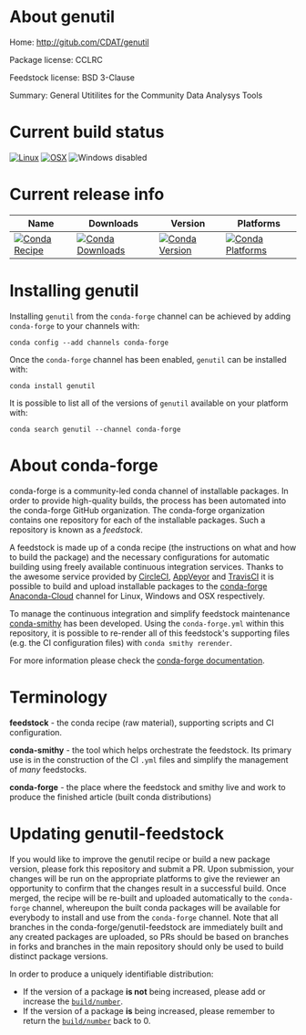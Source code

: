 About genutil
=============

Home: http://gitub.com/CDAT/genutil

Package license: CCLRC

Feedstock license: BSD 3-Clause

Summary: General Utitilites for the Community Data Analysys Tools



Current build status
====================

[![Linux](https://img.shields.io/circleci/project/github/conda-forge/genutil-feedstock/master.svg?label=Linux)](https://circleci.com/gh/conda-forge/genutil-feedstock)
[![OSX](https://img.shields.io/travis/conda-forge/genutil-feedstock/master.svg?label=macOS)](https://travis-ci.org/conda-forge/genutil-feedstock)
![Windows disabled](https://img.shields.io/badge/Windows-disabled-lightgrey.svg)

Current release info
====================

| Name | Downloads | Version | Platforms |
| --- | --- | --- | --- |
| [![Conda Recipe](https://img.shields.io/badge/recipe-genutil-green.svg)](https://anaconda.org/conda-forge/genutil) | [![Conda Downloads](https://img.shields.io/conda/dn/conda-forge/genutil.svg)](https://anaconda.org/conda-forge/genutil) | [![Conda Version](https://img.shields.io/conda/vn/conda-forge/genutil.svg)](https://anaconda.org/conda-forge/genutil) | [![Conda Platforms](https://img.shields.io/conda/pn/conda-forge/genutil.svg)](https://anaconda.org/conda-forge/genutil) |

Installing genutil
==================

Installing `genutil` from the `conda-forge` channel can be achieved by adding `conda-forge` to your channels with:

```
conda config --add channels conda-forge
```

Once the `conda-forge` channel has been enabled, `genutil` can be installed with:

```
conda install genutil
```

It is possible to list all of the versions of `genutil` available on your platform with:

```
conda search genutil --channel conda-forge
```


About conda-forge
=================

conda-forge is a community-led conda channel of installable packages.
In order to provide high-quality builds, the process has been automated into the
conda-forge GitHub organization. The conda-forge organization contains one repository
for each of the installable packages. Such a repository is known as a *feedstock*.

A feedstock is made up of a conda recipe (the instructions on what and how to build
the package) and the necessary configurations for automatic building using freely
available continuous integration services. Thanks to the awesome service provided by
[CircleCI](https://circleci.com/), [AppVeyor](http://www.appveyor.com/)
and [TravisCI](https://travis-ci.org/) it is possible to build and upload installable
packages to the [conda-forge](https://anaconda.org/conda-forge)
[Anaconda-Cloud](http://docs.anaconda.org/) channel for Linux, Windows and OSX respectively.

To manage the continuous integration and simplify feedstock maintenance
[conda-smithy](http://github.com/conda-forge/conda-smithy) has been developed.
Using the ``conda-forge.yml`` within this repository, it is possible to re-render all of
this feedstock's supporting files (e.g. the CI configuration files) with ``conda smithy rerender``.

For more information please check the [conda-forge documentation](https://conda-forge.org/docs/).

Terminology
===========

**feedstock** - the conda recipe (raw material), supporting scripts and CI configuration.

**conda-smithy** - the tool which helps orchestrate the feedstock.
                   Its primary use is in the construction of the CI ``.yml`` files
                   and simplify the management of *many* feedstocks.

**conda-forge** - the place where the feedstock and smithy live and work to
                  produce the finished article (built conda distributions)


Updating genutil-feedstock
==========================

If you would like to improve the genutil recipe or build a new
package version, please fork this repository and submit a PR. Upon submission,
your changes will be run on the appropriate platforms to give the reviewer an
opportunity to confirm that the changes result in a successful build. Once
merged, the recipe will be re-built and uploaded automatically to the
`conda-forge` channel, whereupon the built conda packages will be available for
everybody to install and use from the `conda-forge` channel.
Note that all branches in the conda-forge/genutil-feedstock are
immediately built and any created packages are uploaded, so PRs should be based
on branches in forks and branches in the main repository should only be used to
build distinct package versions.

In order to produce a uniquely identifiable distribution:
 * If the version of a package **is not** being increased, please add or increase
   the [``build/number``](http://conda.pydata.org/docs/building/meta-yaml.html#build-number-and-string).
 * If the version of a package **is** being increased, please remember to return
   the [``build/number``](http://conda.pydata.org/docs/building/meta-yaml.html#build-number-and-string)
   back to 0.